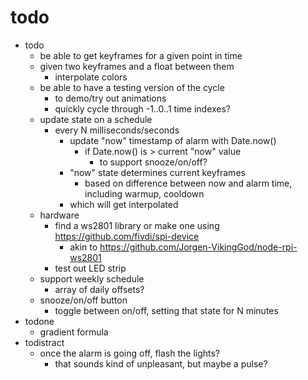 # todo

* todo
  * be able to get keyframes for a given point in time
  * given two keyframes and a float between them
    * interpolate colors
  * be able to have a testing version of the cycle
    * to demo/try out animations
    * quickly cycle through -1..0..1 time indexes?
  * update state on a schedule
    * every N milliseconds/seconds
      * update "now" timestamp of alarm with Date.now()
        * if Date.now() is > current "now" value
          * to support snooze/on/off?
      * "now" state determines current keyframes
        * based on difference between now and alarm time, including warmup, cooldown
      * which will get interpolated
  * hardware
    * find a ws2801 library or make one using https://github.com/fivdi/spi-device
      * akin to https://github.com/Jorgen-VikingGod/node-rpi-ws2801
    * test out LED strip
  * support weekly schedule
    * array of daily offsets?
  * snooze/on/off button
    * toggle between on/off, setting that state for N minutes
* todone
  * gradient formula
* todistract
  * once the alarm is going off, flash the lights?
    * that sounds kind of unpleasant, but maybe a pulse?
